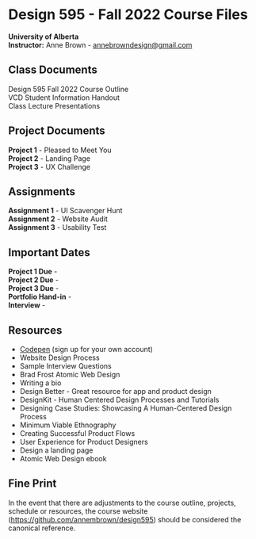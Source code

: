 # Design 595 - Fall 2022 Course Files
**University of Alberta** <br>
**Instructor:** Anne Brown - annebrowndesign@gmail.com

## Class Documents 
Design 595 Fall 2022 Course Outline <br>
VCD Student Information Handout <br>
Class Lecture Presentations

## Project Documents 
**Project 1** - Pleased to Meet You <br>
**Project 2** - Landing Page <br>
**Project 3** - UX Challenge <br>

## Assignments 
**Assignment 1** - UI Scavenger Hunt <br>
**Assignment 2** - Website Audit <br>
**Assignment 3** - Usability Test<br>

## Important Dates  
**Project 1 Due** - <br>
**Project 2 Due** - <br>
**Project 3 Due** - <br>
**Portfolio Hand-in** - <br>
**Interview** - <br>

## Resources #
- [Codepen](https://codepen.io/) (sign up for your own account)
- Website Design Process 
- Sample Interview Questions 
- Brad Frost Atomic Web Design 
- Writing a bio
- Design Better - Great resource for app and product design 
- DesignKit - Human Centered Design Processes and Tutorials 
- Designing Case Studies: Showcasing A Human-Centered Design Process 
- Minimum Viable Ethnography 
- Creating Successful Product Flows 
- User Experience for Product Designers 
- Design a landing page 
- Atomic Web Design ebook 

## Fine Print 
In the event that there are adjustments to the course outline, projects, schedule or resources, the course website (https://github.com/annembrown/design595) should be considered the canonical reference.
